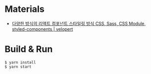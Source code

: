 # Materials

* [다양한 방식의 리액트 컴포넌트 스타일링 방식 CSS, Sass, CSS Module, styled-components | velopert](https://velog.io/@velopert/react-component-styling#styled-components)

# Build & Run

```console
$ yarn install
$ yarn start
```
